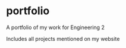 # portfolio
A portfolio of my work for Engineering 2

Includes all projects mentioned on my website
